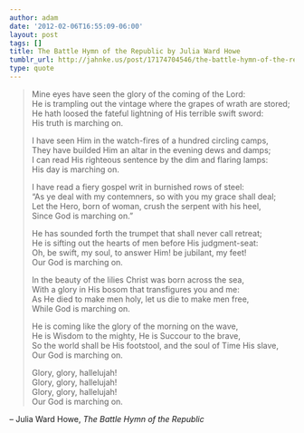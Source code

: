 ```yaml
---
author: adam
date: '2012-02-06T16:55:09-06:00'
layout: post
tags: []
title: The Battle Hymn of the Republic by Julia Ward Howe
tumblr_url: http://jahnke.us/post/17174704546/the-battle-hymn-of-the-republic-by-julia-ward-howe
type: quote
---
```


> Mine eyes have seen the glory of the coming of the Lord:<br/>
> He is trampling out the vintage where the grapes of wrath are stored;<br/>
> He hath loosed the fateful lightning of His terrible swift sword:<br/>
> His truth is marching on.
> 
> I have seen Him in the watch-fires of a hundred circling camps,<br/>
> They have builded Him an altar in the evening dews and damps;<br/>
> I can read His righteous sentence by the dim and flaring lamps:<br/>
> His day is marching on.
> 
> I have read a fiery gospel writ in burnished rows of steel:<br/>
> “As ye deal with my contemners, so with you my grace shall deal;<br/>
> Let the Hero, born of woman, crush the serpent with his heel,<br/>
> Since God is marching on.”
> 
> He has sounded forth the trumpet that shall never call retreat;<br/>
> He is sifting out the hearts of men before His judgment-seat:<br/>
> Oh, be swift, my soul, to answer Him! be jubilant, my feet!<br/>
> Our God is marching on.
> 
> In the beauty of the lilies Christ was born across the sea,<br/>
> With a glory in His bosom that transfigures you and me:<br/>
> As He died to make men holy, let us die to make men free,<br/>
> While God is marching on.
> 
> He is coming like the glory of the morning on the wave,<br/>
> He is Wisdom to the mighty, He is Succour to the brave,<br/>
> So the world shall be His footstool, and the soul of Time His slave,<br/>
> Our God is marching on.
> 
> Glory, glory, hallelujah!<br/>
> Glory, glory, hallelujah!<br/>
> Glory, glory, hallelujah!<br/>
> Our God is marching on.

– Julia Ward Howe, *The Battle Hymn of the Republic*
